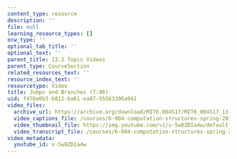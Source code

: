 ```yaml
---
content_type: resource
description: ''
file: null
learning_resource_types: []
ocw_type: ''
optional_tab_title: ''
optional_text: ''
parent_title: 13.2 Topic Videos
parent_type: CourseSection
related_resources_text: ''
resource_index_text: ''
resourcetype: Video
title: Jumps and Branches (7:46)
uid: fd76e0b5-b812-ba61-ea87-55563396a941
video_files:
  archive_url: https://archive.org/download/MIT6.004S17/MIT6_004S17_13-02-04_300k.mp4
  video_captions_file: /courses/6-004-computation-structures-spring-2017/5b85924d2e9f5747824fc028719b5994_v-5w8ZDIa4w.vtt
  video_thumbnail_file: https://img.youtube.com/vi/v-5w8ZDIa4w/default.jpg
  video_transcript_file: /courses/6-004-computation-structures-spring-2017/ff6da1952ab1d202d06be481722e6af4_v-5w8ZDIa4w.pdf
video_metadata:
  youtube_id: v-5w8ZDIa4w
---
```


